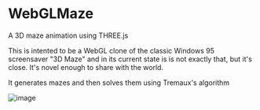 # WebGLMaze
A 3D maze animation using THREE.js

This is intented to be a WebGL clone of the classic Windows 95 screensaver "3D Maze" and in its current state is is not exactly that, but it's close. It's novel enough to share with the world.

It generates mazes and then solves them using Tremaux's algorithm

![image](https://user-images.githubusercontent.com/59516714/236700899-8142fd30-8e38-4b5d-ae14-65923f267058.png)
